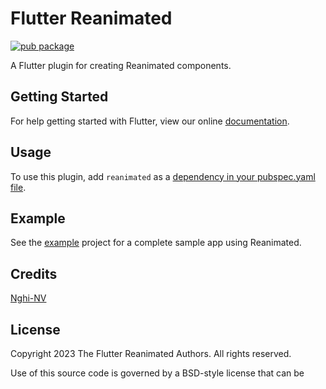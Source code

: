 # Flutter Reanimated

[![pub package](https://img.shields.io/pub/v/flutter_reanimated.svg)](https://pub.dartlang.org/packages/flutter_reanimated)

A Flutter plugin for creating Reanimated components.

## Getting Started

For help getting started with Flutter, view our online
[documentation](https://flutter.io/).

## Usage

To use this plugin, add `reanimated` as a [dependency in your pubspec.yaml file](https://flutter.io/platform-plugins/).

## Example

See the [example](https://github.com/Nghi-NV/flutter_reanimated/blob/main/example/example.dart) project for a complete sample app using Reanimated.

## Credits

[Nghi-NV](https://github.com/Nghi-NV)

## License

Copyright 2023 The Flutter Reanimated Authors. All rights reserved.

Use of this source code is governed by a BSD-style license that can be

